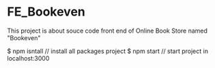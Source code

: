 # FE_Bookeven
This project is about souce code front end of Online Book Store named "Bookeven"

 $ npm isntall
 // install all packages project
 $ npm start
 // start project in localhost:3000
